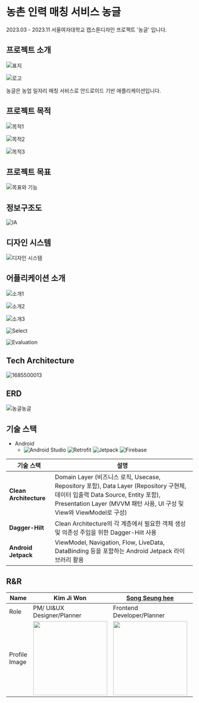 # 농촌 인력 매칭 서비스 농글 
2023.03 - 2023.11 서울여자대학교 캡스톤디자인 프로젝트 '농글' 입니다.


## 프로젝트 소개

![표지](https://github.com/songseunghei/CapstoneProject/assets/80136506/cb4bc378-0274-40a5-bc12-555ddaac2209)


![로고](https://github.com/songseunghei/CapstoneProject/assets/80136506/3155ed09-c471-4026-8cd8-6de6f8004de6)

농글은 농업 일자리 매칭 서비스로 안드로이드 기반 애플리케이션입니다.


## 프로젝트 목적

![목적1](https://github.com/songseunghei/CapstoneProject/assets/80136506/f50028bf-cefe-4cbf-b785-9a50b8ea1a05)

![목적2](https://github.com/songseunghei/CapstoneProject/assets/80136506/fec92c50-2fc1-4152-82ca-29ef41286efc)

![목적3](https://github.com/songseunghei/CapstoneProject/assets/80136506/132b01ce-78b7-46e2-9e24-10f50ca765fc)


## 프로젝트 목표

![목표와 기능](https://github.com/songseunghei/CapstoneProject/assets/80136506/3e7170de-2b69-4685-b0d1-e5e8d8bb3231)


## 정보구조도

![IA](https://github.com/songseunghei/CapstoneProject/assets/80136506/b70c517b-d8c8-44b6-970e-d052b047e06b)


## 디자인 시스템

![디자인 시스템](https://github.com/songseunghei/CapstoneProject/assets/80136506/917462a1-3241-4068-8227-78021b44e656)


## 어플리케이션 소개

![소개1](https://github.com/songseunghei/CapstoneProject/assets/80136506/40c5e699-de17-411b-9196-97056e6352f9)

![소개2](https://github.com/songseunghei/CapstoneProject/assets/80136506/0d70024c-ce1f-422b-b0f9-ecc24711a950)

![소개3](https://github.com/songseunghei/CapstoneProject/assets/80136506/ad148b96-6f4c-4b5a-bb49-9cb8f2b51755)

![Select](https://github.com/songseunghei/CapstoneProject/assets/80136506/c7245cb6-a458-4128-8e3e-1e2b11780547)

![Evaluation](https://github.com/songseunghei/CapstoneProject/assets/80136506/8ebf60c3-6d53-48a8-8eba-84aefb67fc7e)


## Tech Architecture

![1685500013](https://github.com/songseunghei/CapstoneProject/assets/80136506/cf73abfb-7f2d-40c6-a174-ca657a7301e6)


## ERD

![농글농글](https://github.com/songseunghei/CapstoneProject/assets/80136506/82bd8ddb-4fce-4796-9078-c990d13d5333)

## 기술 스택

- Android
    - ![Android Studio](https://img.shields.io/badge/Android%20Studio-%233DDC84?logo=androidstudio&logoColor=white)
      ![Retrofit](https://img.shields.io/badge/Retrofit-%23009020)
      ![Jetpack](https://img.shields.io/badge/Jetpack%20-%234285F4?logo=jetpackcompose&logoColor=white)
      ![Firebase](https://img.shields.io/badge/Firebase-FFCA28?style=flat-square&logo=firebase&logoColor=black)
  
| 기술 스택 | 설명 |
|-----------|------|
| **Clean Architecture** | Domain Layer (비즈니스 로직, Usecase, Repository 포함), Data Layer (Repository 구현체, 데이터 입출력 Data Source, Entity 포함), Presentation Layer (MVVM 패턴 사용, UI 구성 및 View와 ViewModel로 구성) |
| **Dagger-Hilt** | Clean Architecture의 각 계층에서 필요한 객체 생성 및 의존성 주입을 위한 Dagger-Hilt 사용 |
| **Android Jetpack** | ViewModel, Navigation, Flow, LiveData, DataBinding 등을 포함하는 Android Jetpack 라이브러리 활용 |


## R&R
| Name | Kim Ji Won | [Song Seung hee](https://github.com/songseunghei) | Kim Ka Eun | Jeong Hye Ri |
| --- | --- | --- |--- | --- |
| Role | PM/ UI&UX Designer/Planner | Frontend Developer/Planner | Graphic Designer | UI&UX Designer |
| Profile Image | <img src="https://github.com/songseunghei/Nonggle/assets/80136506/9b3554cc-416b-49a6-ac9f-805c4c38d748" width="200"/> | <img src="https://github.com/AlwaysFighting/SeoulEducation_AppService/assets/87655596/3effd961-c190-4013-b46b-3429eb5a8f82" width="200"/> | <img src="https://github.com/songseunghei/Nonggle/assets/80136506/c912e606-377b-41e0-86fc-6af83fb8f7c0" width="200"/> | <img src="https://github.com/songseunghei/Nonggle/assets/80136506/b040d6f2-9c51-4d38-9402-a29cac7478e2" width="200"/> |




